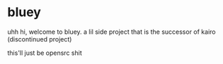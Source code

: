 # bluey

uhh hi, welcome to bluey. a lil side project that is the successor of kairo (discontinued project)

this'll just be opensrc shit

